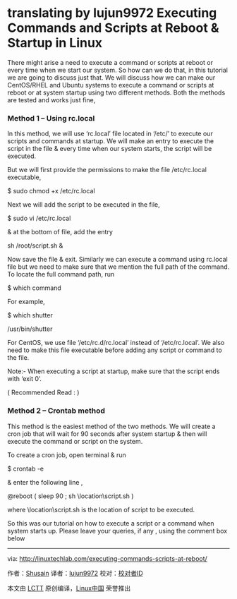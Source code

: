 translating by lujun9972
Executing Commands and Scripts at Reboot & Startup in Linux
======
There might arise a need to execute a command or scripts at reboot or every time when we start our system. So how can we do that, in this tutorial we are going to discuss just that. We will discuss how we can make our CentOS/RHEL and Ubuntu systems to execute a command or scripts at reboot or at system startup using two different methods. Both the methods are tested and works just fine,

### Method 1 – Using rc.local

In this method, we will use ‘rc.local’ file located in ‘/etc/’ to execute our scripts and commands at startup. We will make an entry to execute the script in the file & every time when our system starts, the script will be executed.

But we will first provide the permissions to make the file /etc/rc.local executable,

$ sudo chmod +x /etc/rc.local

Next we will add the script to be executed in the file,

$ sudo vi /etc/rc.local

& at the bottom of file, add the entry

sh /root/script.sh &

Now save the file & exit. Similarly we can execute a command using rc.local file but we need to make sure that we mention the full path of the command. To locate the full command path, run

$ which command

For example,

$ which shutter

/usr/bin/shutter

For CentOS, we use file ‘/etc/rc.d/rc.local’ instead of ‘/etc/rc.local’. We also need to make this file executable before adding any script or command to the file.

Note:- When executing a script at startup, make sure that the script ends with ‘exit 0’.

( Recommended Read : )

### Method 2 – Crontab method

This method is the easiest method of the two methods. We will create a cron job that will wait for 90 seconds after system startup & then will execute the command or script on the system.

To create a cron job, open terminal & run

$ crontab -e

& enter the following line ,

@reboot ( sleep 90 ; sh \location\script.sh )

where \location\script.sh is the location of script to be executed.

So this was our tutorial on how to execute a script or a command when system starts up. Please leave your queries, if any , using the comment box below

--------------------------------------------------------------------------------

via: http://linuxtechlab.com/executing-commands-scripts-at-reboot/

作者：[Shusain][a]
译者：[lujun9972](https://github.com/lujun9972)
校对：[校对者ID](https://github.com/校对者ID)

本文由 [LCTT](https://github.com/LCTT/TranslateProject) 原创编译，[Linux中国](https://linux.cn/) 荣誉推出

[a]:http://linuxtechlab.com/author/shsuain/
